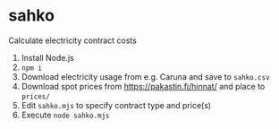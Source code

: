 # sahko
Calculate electricity contract costs

1. Install Node.js
2. `npm i`
3. Download electricity usage from e.g. Caruna and save to `sahko.csv`
4. Download spot prices from https://pakastin.fi/hinnat/ and place to `prices/`
5. Edit `sahko.mjs` to specify contract type and price(s)
6. Execute `node sahko.mjs`
